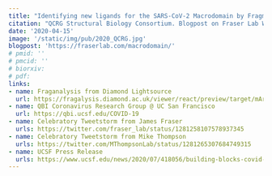 ```yaml
---
title: "Identifying new ligands for the SARS-CoV-2 Macrodomain by Fragment Screening and Multi-temperature Crystallography."
citation: "QCRG Structural Biology Consortium. Blogpost on Fraser Lab Website"
date: '2020-04-15'
image: '/static/img/pub/2020_QCRG.jpg'
blogpost: 'https://fraserlab.com/macrodomain/'
# pmid: ''
# pmcid: ''
# biorxiv:
# pdf:
links:
- name: Fraganalysis from Diamond Lightsource
  url: https://fragalysis.diamond.ac.uk/viewer/react/preview/target/mArh
- name: QBI Coronavirus Research Group @ UC San Francisco
  url: https://qbi.ucsf.edu/COVID-19
- name: Celebratory Tweetstorm from James Fraser
  urls: https://twitter.com/fraser_lab/status/1281258107578937345
- name: Celebratory Tweetstorm from Mike Thompson
  urls: https://twitter.com/MThompsonLab/status/1281265307684749315
- name: UCSF Press Release
  urls: https://www.ucsf.edu/news/2020/07/418056/building-blocks-covid-19-antiviral-drugs-identified-rapid-study
---
```

